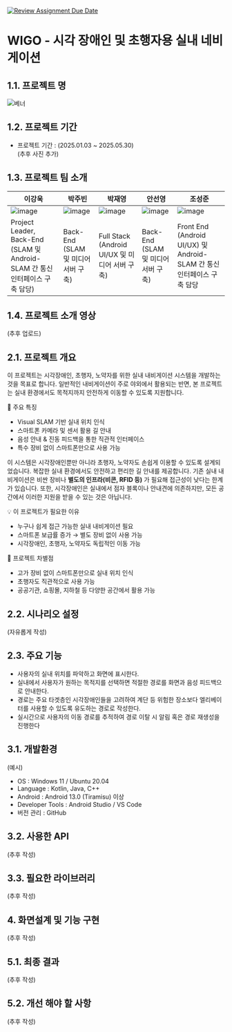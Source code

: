 [![Review Assignment Due Date](https://classroom.github.com/assets/deadline-readme-button-22041afd0340ce965d47ae6ef1cefeee28c7c493a6346c4f15d667ab976d596c.svg)](https://classroom.github.com/a/gFPznrUY)
# WIGO - 시각 장애인 및 초행자용 실내 네비게이션 

## 1.1. 프로젝트 명

![베너](https://github.com/user-attachments/assets/c1749dba-18ca-45a9-9aa0-a7bd65ca3682)

## 1.2. 프로젝트 기간
* 프로젝트 기간 : (2025.01.03 ~ 2025.05.30)
<br>(추후 사진 추가)

## 1.3. 프로젝트 팀 소개
| 이강욱  | 박주빈 | 박재영 | 안선영 | 조성준 |
| --- | --- | --- | --- | --- |
| ![image](https://github.com/user-attachments/assets/a792a80a-c00a-4620-9855-04c30a36f8a4) |  ![image](https://github.com/user-attachments/assets/0825338d-3674-4d68-a075-d780631c0ea6) | ![image](https://github.com/user-attachments/assets/6939ad93-3f6f-43d1-8754-46ae9612e22b) | ![image](https://github.com/user-attachments/assets/773aed81-3c3c-41de-a940-a0d2ffaec6b2) | ![image](https://github.com/user-attachments/assets/f23b5fcd-a55e-453f-a622-8eee4c79f429) |
| Project Leader, Back-End (SLAM 및 Android-SLAM 간 통신 인터페이스 구축 담당) | Back-End (SLAM 및 미디어 서버 구축) | Full Stack (Android UI/UX 및 미디어 서버 구축) | Back-End (SLAM 및 미디어 서버 구축) | Front End (Android UI/UX) 및 Android-SLAM 간 통신 인터페이스 구축 담당 |

## 1.4. 프로젝트 소개 영상
(추후 업로드)

## 2.1. 프로젝트 개요
이 프로젝트는 시각장애인, 초행자, 노약자를 위한 실내 내비게이션 시스템을 개발하는 것을 목표로 합니다. 일반적인 내비게이션이 주로 야외에서 활용되는 반면, 본 프로젝트는 실내 환경에서도 목적지까지 안전하게 이동할 수 있도록 지원합니다.

📍 주요 특징
 -  Visual SLAM 기반 실내 위치 인식
 - 스마트폰 카메라 및 센서 활용 길 안내
 - 음성 안내 & 진동 피드백을 통한 직관적 인터페이스
 - 특수 장비 없이 스마트폰만으로 사용 가능

이 시스템은 시각장애인뿐만 아니라 초행자, 노약자도 손쉽게 이용할 수 있도록 설계되었습니다. 복잡한 실내 환경에서도 안전하고 편리한 길 안내를 제공합니다.
기존 실내 내비게이션은 비싼 장비나 **별도의 인프라(비콘, RFID 등)** 가 필요해 접근성이 낮다는 한계가 있습니다. 또한, 시각장애인은 실내에서 점자 블록이나 안내견에 의존하지만, 모든 공간에서 이러한 지원을 받을 수 있는 것은 아닙니다.

💡 이 프로젝트가 필요한 이유<br>
- 누구나 쉽게 접근 가능한 실내 내비게이션 필요
- 스마트폰 보급률 증가 → 별도 장비 없이 사용 가능
- 시각장애인, 초행자, 노약자도 독립적인 이동 가능

🎯 프로젝트 차별점<br>
- 고가 장비 없이 스마트폰만으로 실내 위치 인식
- 초행자도 직관적으로 사용 가능
- 공공기관, 쇼핑몰, 지하철 등 다양한 공간에서 활용 가능


## 2.2. 시나리오 설정
(자유롭게 작성)

## 2.3. 주요 기능
- 사용자의 실내 위치를 파악하고 화면에 표시한다.
- 실내에서 사용자가 원하는 목적지를 선택하면 적절한 경로를 화면과 음성 피드백으로
안내한다.
- 경로는 주요 타겟층인 시각장애인들을 고려하여 계단 등 위험한 장소보다 엘리베이터를
사용할 수 있도록 유도하는 경로로 작성한다.
- 실시간으로 사용자의 이동 경로를 추적하여 경로 이탈 시 알림 혹은 경로 재생성을
진행한다

## 3.1. 개발환경
(예시)
* OS : Windows 11 / Ubuntu 20.04
* Language : Kotlin, Java, C++ 
* Android : Android 13.0 (Tiramisu) 이상
* Developer Tools : Android Studio / VS Code
* 버전 관리 : GitHub

## 3.2. 사용한 API
(추후 작성)

## 3.3. 필요한 라이브러리
(추후 작성)

##  4. 화면설계 및 기능 구현
(추후 작성)

##  5.1. 최종 결과
(추후 작성)

##  5.2. 개선 해야 할 사항
(추후 작성)
